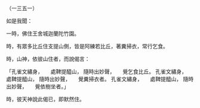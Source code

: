 （一三五一）

如是我聞：

一時，佛住王舍城迦蘭陀竹園。

時，有眾多比丘住支提山側，皆是阿練若比丘，著糞掃衣，常行乞食。

時，山神，依彼山住者，而說偈言：

「孔雀文繡身，　　處鞞提醯山，
隨時出妙聲，　　覺乞食比丘。
孔雀文繡身，　　處鞞提醯山，
隨時出妙聲，　　覺糞掃衣者。
孔雀文繡身，　　處鞞提醯山，
隨時出妙聲，　　覺依樹坐者。」

時，彼天神說此偈已，即默然住。





